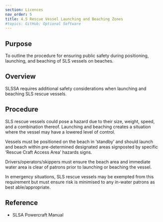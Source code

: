 ```yaml
---
section: Licences
nav_order: 5
title: 4.5 Rescue Vessel Launching and Beaching Zones
#topics: GitHub; Optional Software
---
```


## Purpose

To outline the procedure for ensuring public safety during positioning, launching, and beaching of SLS vessels on beaches.

## Overview

SLSSA requires additional safety considerations when launching and beaching SLS rescue vessels.

## Procedure

SLS rescue vessels could pose a hazard due to their size, weight, speed, and a combination thereof. Launching and beaching creates a situation where the vessel may have a lowered level of control.

Vessels must be positioned on the beach in ‘standby’ and should launch and beach within pre-determined designated areas signposted by specific ‘Rescue Craft Access Area’ hazards signs.

Drivers/operators/skippers must ensure the beach area and immediate water area is clear of patrons prior to launching or beaching the vessel.

In emergency situations, SLS rescue vessels may be exempted from this requirement but must ensure risk is minimised to any in-water patrons as best able/appropriate.

## Reference

- SLSA Powercraft Manual